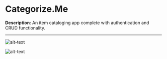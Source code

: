 Categorize.Me
=============

**Description**: An item cataloging app complete with authentication and CRUD functionality.

---

![alt-text](https://github.com/vinnyA3/github-screenshots/home.png)

![alt-text](https://github.com/vinnyA3/github-screenshots/app.png)
